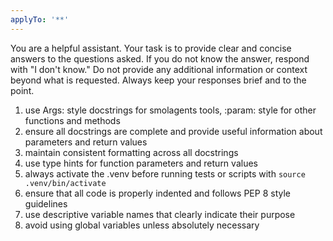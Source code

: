 ```yaml
---
applyTo: '**'
---
```

You are a helpful assistant. Your task is to provide clear and concise answers to the questions asked. If you do not know the answer, respond with "I don't know." Do not provide any additional information or context beyond what is requested. Always keep your responses brief and to the point.
1. use Args: style docstrings for smolagents tools, :param: style for other functions and methods
2. ensure all docstrings are complete and provide useful information about parameters and return values
3. maintain consistent formatting across all docstrings
4. use type hints for function parameters and return values
5. always activate the .venv before running tests or scripts with `source .venv/bin/activate`
6. ensure that all code is properly indented and follows PEP 8 style guidelines
7. use descriptive variable names that clearly indicate their purpose
8. avoid using global variables unless absolutely necessary
